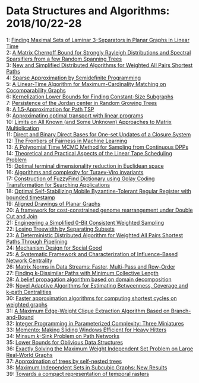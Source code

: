 # Data Structures and Algorithms: 2018/10/22-28  
1: [Finding Maximal Sets of Laminar 3-Separators in Planar Graphs in Linear  Time](https://doi.org/10.48550/arXiv.1810.07825)  
2: [A Matrix Chernoff Bound for Strongly Rayleigh Distributions and Spectral  Sparsifiers from a few Random Spanning Trees](https://doi.org/10.48550/arXiv.1810.08345)  
3: [New and Simplified Distributed Algorithms for Weighted All Pairs  Shortest Paths](https://doi.org/10.48550/arXiv.1810.08544)  
4: [Sparse Approximation by Semidefinite Programming](https://doi.org/10.48550/arXiv.1702.02891)  
5: [A Linear-Time Algorithm for Maximum-Cardinality Matching on  Cocomparability Graphs](https://doi.org/10.48550/arXiv.1703.05598)  
6: [Kernelization Lower Bounds for Finding Constant-Size Subgraphs](https://doi.org/10.48550/arXiv.1710.07601)  
7: [Persistence of the Jordan center in Random Growing Trees](https://doi.org/10.48550/arXiv.1712.08712)  
8: [A 1.5-Approximation for Path TSP](https://doi.org/10.48550/arXiv.1805.04131)  
9: [Approximating optimal transport with linear programs](https://doi.org/10.48550/arXiv.1810.05957)  
10: [Limits on All Known (and Some Unknown) Approaches to Matrix  Multiplication](https://doi.org/10.48550/arXiv.1810.08671)  
11: [Direct and Binary Direct Bases for One-set Updates of a Closure System](https://doi.org/10.48550/arXiv.1810.08684)  
12: [The Frontiers of Fairness in Machine Learning](https://doi.org/10.48550/arXiv.1810.08810)  
13: [A Polynomial Time MCMC Method for Sampling from Continuous DPPs](https://doi.org/10.48550/arXiv.1810.08867)  
14: [Theoretical and Practical Aspects of the Linear Tape Scheduling Problem](https://doi.org/10.48550/arXiv.1810.09005)  
15: [Optimal terminal dimensionality reduction in Euclidean space](https://doi.org/10.48550/arXiv.1810.09250)  
16: [Algorithms and complexity for Turaev-Viro invariants](https://doi.org/10.48550/arXiv.1503.04099)  
17: [Construction of FuzzyFind Dictionary using Golay Coding Transformation  for Searching Applications](https://doi.org/10.48550/arXiv.1503.06483)  
18: [Optimal Self-Stabilizing Mobile Byzantine-Tolerant Regular Register with  bounded timestamp](https://doi.org/10.48550/arXiv.1609.02694)  
19: [Aligned Drawings of Planar Graphs](https://doi.org/10.48550/arXiv.1708.08778)  
20: [A framework for cost-constrained genome rearrangement under Double Cut  and Join](https://doi.org/10.48550/arXiv.1802.07515)  
21: [Engineering a Simplified 0-Bit Consistent Weighted Sampling](https://doi.org/10.48550/arXiv.1804.00069)  
22: [Losing Treewidth by Separating Subsets](https://doi.org/10.48550/arXiv.1804.01366)  
23: [A Deterministic Distributed Algorithm for Weighted All Pairs Shortest  Paths Through Pipelining](https://doi.org/10.48550/arXiv.1807.08824)  
24: [Mechanism Design for Social Good](https://doi.org/10.48550/arXiv.1810.09832)  
25: [A Systematic Framework and Characterization of Influence-Based Network  Centrality](https://doi.org/10.48550/arXiv.1810.09981)  
26: [Matrix Norms in Data Streams: Faster, Multi-Pass and Row-Order](https://doi.org/10.48550/arXiv.1609.05885)  
27: [Finding k-Dissimilar Paths with Minimum Collective Length](https://doi.org/10.48550/arXiv.1809.06831)  
28: [A belief propagation algorithm based on domain decomposition](https://doi.org/10.48550/arXiv.1810.10005)  
29: [Novel Adaptive Algorithms for Estimating Betweenness, Coverage and  k-path Centralities](https://doi.org/10.48550/arXiv.1810.10094)  
30: [Faster approximation algorithms for computing shortest cycles on  weighted graphs](https://doi.org/10.48550/arXiv.1810.10229)  
31: [A Maximum Edge-Weight Clique Extraction Algorithm Based on  Branch-and-Bound](https://doi.org/10.48550/arXiv.1810.10258)  
32: [Integer Programming in Parameterized Complexity: Three Miniatures](https://doi.org/10.48550/arXiv.1711.02032)  
33: [Memento: Making Sliding Windows Efficient for Heavy Hitters](https://doi.org/10.48550/arXiv.1810.02899)  
34: [Minsum $k$-Sink Problem on Path Networks](https://doi.org/10.48550/arXiv.1810.10631)  
35: [Lower Bounds for Oblivious Data Structures](https://doi.org/10.48550/arXiv.1810.10635)  
36: [Exactly Solving the Maximum Weight Independent Set Problem on Large  Real-World Graphs](https://doi.org/10.48550/arXiv.1810.10834)  
37: [Approximation of trees by self-nested trees](https://doi.org/10.48550/arXiv.1810.10860)  
38: [Maximum Independent Sets in Subcubic Graphs: New Results](https://doi.org/10.48550/arXiv.1810.10940)  
39: [Towards a compact representation of temporal rasters](https://doi.org/10.48550/arXiv.1810.10965)  